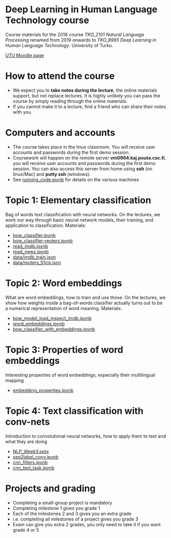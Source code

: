 # Deep Learning in Human Language Technology course
Course materials for the 2018 course *TKO_2101 Natural Language Processing* renamed from 2019 onwards to *TKO_8965 Deep Learning in Human Language Technology*. University of Turku.

[UTU Moodle page](https://moodle.utu.fi/course/view.php?id=13402)

# How to attend the course

* We expect you to **take notes during the lecture**, the online materials support, but not replace lectures. It is highly unlikely you can pass the course by simply reading through the online materials.
* If you cannot make it to a lecture, find a friend who can share their notes with you.

# Computers and accounts

* The course takes place in the linux classroom. You will receive user accounts and passwords during the first demo session.
* Coursework will happen on the remote server **vm0964.kaj.pouta.csc.fi**, you will receive user accounts and passwords during the first demo session. You can also access this server from home using **ssh** (on linux/Mac) and **putty ssh** (windows).
* See [running_code.ipynb](running_code.ipynb) for details on the various machines

# Topic 1: Elementary classification

Bag of words text classification with neural networks. On the lectures, we work our way through basic neural network models, their training, and application to classification. Materials:

* [bow_classifier.ipynb](bow_classifier.ipynb)
* [bow_classifier-reuters.ipynb](bow_classifier-reuters.ipynb)
* [read_imdb.ipynb](read_imdb.ipynb)
* [read_news.ipynb](read_news.ipynb)
* [data/imdb_train.json](data/imdb_train.json)
* [data/reuters_51cls.json](data/reuters_51cls.json)

# Topic 2: Word embeddings

What are word embeddings, how to train and use those. On the lectures, we show how weights inside a bag-of-words classifier actually turns out to be a numerical representation of word meaning. Materials:

* [bow_model_load_inspect_imdb.ipynb](bow_model_load_inspect_imdb.ipynb)
* [word_embeddings.ipynb](word_embeddings.ipynb)
* [bow_classifier_with_embeddings.ipynb](bow_classifier_with_embeddings.ipynb)


# Topic 3: Properties of word embeddings

Interesting properties of word embeddings, especially their multilingual mapping

* [embedding_properties.ipynb](embedding_properties.ipynb)

# Topic 4: Text classification with conv-nets

Introduction to convolutional neural networks, how to apply them to text and what they are doing

* [NLP_Week3.pptx](NLP_Week3.pptx)
* [seq2label_conv.ipynb](seq2label_conv.ipynb)
* [cnn_filters.ipynb](cnn_filters.ipynb)
* [cnn_text_task.ipynb](cnn_text_task.ipynb)

# Projects and grading

* Completing a small-group project is mandatory
* Completing milestone 1 gives you grade 1
* Each of the milestones 2 and 3 gives you an extra grade
* i.e. completing all milestones of a project gives you grade 3
* Exam can give you extra 2 grades, you only need to take it if you want grade 4 or 5



